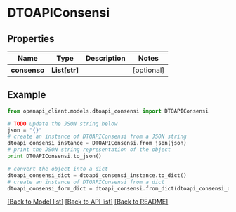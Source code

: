 # DTOAPIConsensi



## Properties

Name | Type | Description | Notes
------------ | ------------- | ------------- | -------------
**consenso** | **List[str]** |  | [optional] 

## Example

```python
from openapi_client.models.dtoapi_consensi import DTOAPIConsensi

# TODO update the JSON string below
json = "{}"
# create an instance of DTOAPIConsensi from a JSON string
dtoapi_consensi_instance = DTOAPIConsensi.from_json(json)
# print the JSON string representation of the object
print DTOAPIConsensi.to_json()

# convert the object into a dict
dtoapi_consensi_dict = dtoapi_consensi_instance.to_dict()
# create an instance of DTOAPIConsensi from a dict
dtoapi_consensi_form_dict = dtoapi_consensi.from_dict(dtoapi_consensi_dict)
```
[[Back to Model list]](../README.md#documentation-for-models) [[Back to API list]](../README.md#documentation-for-api-endpoints) [[Back to README]](../README.md)



